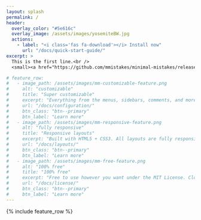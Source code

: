 ```yaml
---
layout: splash
permalink: /
header:
  overlay_color: "#5e616c"
  overlay_image: /assets/images/yosemiteBW.jpg
  actions:
    - label: "<i class='fas fa-download'></i> Install now"
      url: "/docs/quick-start-guide/"
excerpt: >
  This is the first line.<br />
  <small><a href="https://github.com/mmistakes/minimal-mistakes/releases/tag/4.24.0">Latest release v4.24.0</a></small>

# feature_row:
#   - image_path: /assets/images/mm-customizable-feature.png
#     alt: "customizable"
#     title: "Super customizable"
#     excerpt: "Everything from the menus, sidebars, comments, and more can be configured or set with YAML Front Matter."
#     url: "/docs/configuration/"
#     btn_class: "btn--primary"
#     btn_label: "Learn more"
#   - image_path: /assets/images/mm-responsive-feature.png
#     alt: "fully responsive"
#     title: "Responsive layouts"
#     excerpt: "Built with HTML5 + CSS3. All layouts are fully responsive with helpers to augment your content."
#     url: "/docs/layouts/"
#     btn_class: "btn--primary"
#     btn_label: "Learn more"
#   - image_path: /assets/images/mm-free-feature.png
#     alt: "100% free"
#     title: "100% free"
#     excerpt: "Free to use however you want under the MIT License. Clone it, fork it, customize it... whatever!"
#     url: "/docs/license/"
#     btn_class: "btn--primary"
#     btn_label: "Learn more"      
---
```


{% include feature_row %}
